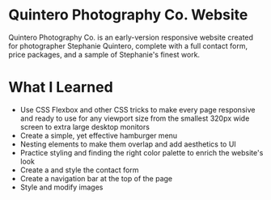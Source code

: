 # Quintero Photography Co. Website

Quintero Photography Co. is an early-version responsive website created for photographer Stephanie Quintero, 
complete with a full contact form, price packages, and a sample of Stephanie's finest work.

# What I Learned

* Use CSS Flexbox and other CSS tricks to make every page responsive and 
  ready to use for any viewport size from the smallest 320px wide screen to extra large desktop monitors
* Create a simple, yet effective hamburger menu
* Nesting elements to make them overlap and add aesthetics to UI
* Practice styling and finding the right color palette to enrich the website's look
* Create a and style the contact form
* Create a navigation bar at the top of the page
* Style and modify images
